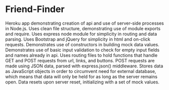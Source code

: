 # Friend-Finder
Heroku app demonstrating creation of api and use of server-side processes in Node.js.
Uses clean file structure, demonstrating use of module exports and require.
Uses express node module for simplicity in routing and data parsing.
Uses Bootstrap and jQuery for simplicity in html and on-click requests.
Demonstrates use of constructors in building mock data values.
Demonstrates use of basic input validation to check for empty input fields and names already in api.
Uses routing files to hold functions that handle GET and POST requests from url, links, and buttons.
POST requests are made using JSON data, parsed with express.json() middleware.
Stores data as JavaScript objects in order to circumvent need for external database, which means that data will only be held for as long as the server remains open.
Data resets upon server reset, initializing with a set of mock values.